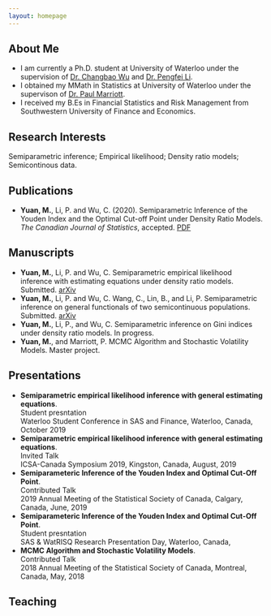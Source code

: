 ```yaml
---
layout: homepage
---
```


## About Me

- I am currently a Ph.D. student at University of Waterloo under the supervision of [Dr. Changbao Wu](http://sas.uwaterloo.ca/~cbwu/) and [Dr. Pengfei Li](http://sas.uwaterloo.ca/~p4li/index.html). 
- I obtained my MMath in Statistics at University of Waterloo under the supervison of [Dr. Paul Marriott](https://uwaterloo.ca/statistics-and-actuarial-science/people-profiles/paul-marriott).
- I received my B.Es in Financial Statistics and Risk Management from Southwestern University of Finance and Economics. 


## Research Interests

Semiparametric inference; Empirical likelihood; Density ratio models; Semicontinous data. 


## Publications

- **Yuan, M.**, Li, P. and Wu, C. (2020). Semiparametric Inference of the Youden Index and the Optimal Cut-off Point under Density Ratio Models. _The Canadian Journal of Statistics_, accepted. [PDF](https://doi.org/10.1002/cjs.11600)


## Manuscripts

- **Yuan, M.**, Li, P. and Wu, C. Semiparametric empirical likelihood inference with estimating equations under density ratio models. Submitted. [arXiv](https://arxiv.org/abs/2102.13232)
- **Yuan, M.**, Li, P. and Wu, C. Wang, C., Lin, B., and Li, P. Semiparametric inference on general functionals of two semicontinuous populations. Submitted. [arXiv](https://arxiv.org/abs/2012.07092)
- **Yuan, M.**, Li, P., and Wu, C. Semiparametric inference on Gini indices under density ratio models. In progress. 
- **Yuan, M.**, and Marriott, P. MCMC Algorithm and Stochastic Volatility Models. Master project.


## Presentations

- **Semiparametric empirical likelihood inference with general estimating equations**. 
  <br>
  Student presntation
  <br>
  Waterloo Student Conference in SAS and Finance, Waterloo, Canada, October 2019
- **Semiparametric empirical likelihood inference with general estimating equations**. 
  <br> 
  Invited Talk
  <br> 
  ICSA-Canada Symposium 2019, Kingston, Canada, August, 2019
- **Semiparameteric Inference of the Youden Index and Optimal Cut-Off Point**. 
  <br>
  Contributed Talk
  <br>
  2019 Annual Meeting of the Statistical Society of Canada, Calgary, Canada, June, 2019
- **Semiparameteric Inference of the Youden Index and Optimal Cut-Off Point**. 
  <br>
  Student presntation
  <br>
  SAS \& WatRISQ Research Presentation Day, Waterloo, Canada, 
- **MCMC Algorithm and Stochastic Volatility Models**. 
  <br>
  Contributed Talk
  <br>
  2018 Annual Meeting of the Statistical Society of Canada, Montreal, Canada, May, 2018

## Teaching

